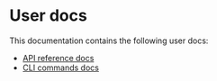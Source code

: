 # User docs

This documentation contains the following user docs:

- [API reference docs](./apis/README.md)
- [CLI commands docs](./commands/kyverno-json.md)
